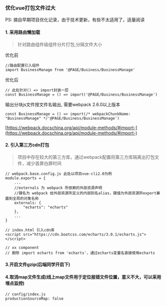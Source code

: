 ### 优化vue打包文件过大

PS: 摘自早期项目优化记录，由于技术更新，有些不太适用了，适量阅读

#### 1. 采用路由懒加载
> 针对路由组件级组件分片打包,分隔文件大小

优化前
``` 
//路由配置引入组件
import BusinessManage from '@PAGE/Business/BusinessManage'

```
优化后
``` 
// 此处针对() => import封装一层
const BusinessManage = () => import('@PAGE/Business/BusinessManage')
```

输出分块js文件按文件名输出, 需要webpack 2.6.0以上版本

```
const BusinessManage = () => import(/* webpackChunkName: "BusinessManage" */'@PAGE/Business/BusinessManage')
```

[https://webpack.docschina.org/api/module-methods/#import-](https://webpack.docschina.org/api/module-methods/#import-)


#### 2. 引入第三方cdn打包
> 项目中存在较大的第三方库，通过webpack配置将第三方库隔离出打包文件，减少首屏白屏时间

```
// webpack.base.config.js 此处以项目vue-cli2.0为例
module.exports = {
    ... 
    //externals 为 webpack 所依赖的外部资源声明 
    //键名为 webpack 给外部资源所定义的内部别名alias，键值为外部资源所export暴露到全局的对象名称
    externals: { 
        "echarts": "echarts"
    },
    ...
}

// index.html 引入cdn库
<script src="https://cdn.bootcss.com/echarts/3.0.1/echarts.js"></script>

// xx component
// 删除 import echarts from 'echarts'，通过echarts变量名直接使用echarts
```

#### 3.开启文件gzip(后端同学开启下)

#### 4.取消map文件生成(线上map文件用于定位报错文件位置，意义不大，可以采用埋点监控)
```
// config/index.js
productionSourceMap: false
```